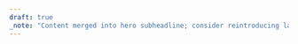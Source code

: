 ```yaml
---
draft: true
_note: "Content merged into hero subheadline; consider reintroducing later with different angle (e.g., accuracy/privacy)."
---
```


<!-- Original why text removed (now redundant). -->